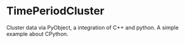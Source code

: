 # TimePeriodCluster
Cluster data via PyObject, a integration of C++ and python.
A simple example about CPython.
